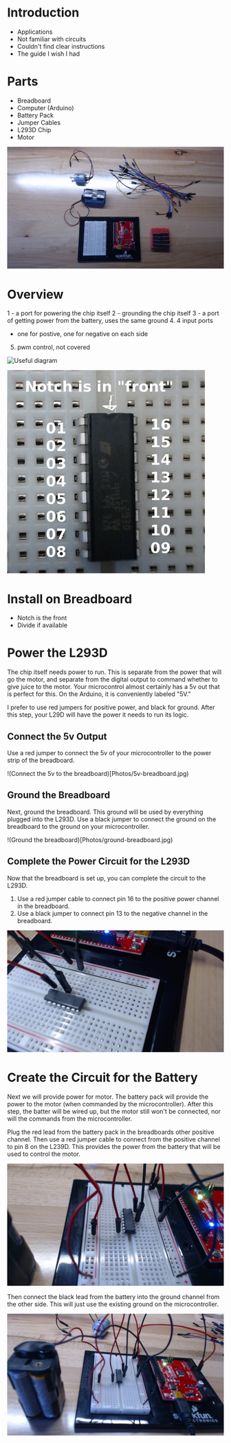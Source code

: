 # Introduction
 * Applications
 * Not familiar with circuits
 * Couldn't find clear instructions
 * The guide I wish I had

# Parts
 * Breadboard
 * Computer (Arduino)
 * Battery Pack
 * Jumper Cables
 * L293D Chip
 * Motor

![all items](Photos/parts.jpg)

# Overview
1 - a port for powering the chip itself
2 - grounding the chip itself
3 - a port of getting power from the battery, uses the same ground
4. 4 input ports
 - one for postive, one for negative on each side
5. pwm control, not covered


![Useful diagram](https://i2.wp.com/robotin.net/wp-content/uploads/2011/07/L293D-pin-out.gif)

![The notch is the "front"](Photos/orientation.jpg)

# Install on Breadboard
 * Notch is the front
 * Divide if available


# Power the L293D
The chip itself needs power to run. This is separate from the power that will go the motor, and separate from the digital output to command whether to give juice to the motor. Your microcontrol almost certainly has a 5v out that is perfect for this. On the Arduino, it is conveniently labeled "5V."

I prefer to use red jumpers for positive power, and black for ground. After this step, your L29D will have the power it needs to run its logic.

## Connect the 5v Output
Use a red jumper to connect the 5v of your microcontroller to the power strip of the breadboard. 

!(Connect the 5v to the breadboard)[Photos/5v-breadboard.jpg)

## Ground the Breadboard
Next, ground the breadboard. This ground will be used by everything plugged into the L293D. Use a black jumper to connect the ground on the breadboard to the ground on your microcontroller.

!(Ground the breadboard)[Photos/ground-breadboard.jpg)

## Complete the Power Circuit for the L293D
Now that the breadboard is set up, you can complete the circuit to the L293D.
1. Use a red jumper cable to connect pin 16 to the positive power channel in the breadboard.
2. Use a black jumper to connect pin 13 to the negative channel in the breadboard.


![Complete the circuit for the L239D](Photos/5v-circuit.jpg)

# Create the Circuit for the Battery
Next we will provide power for motor. The battery pack will provide the power to the motor (when commanded by the microcontroller). After this step, the batter will be wired up, but the motor still won't be connected, nor will the commands from the microcontroller.

Plug the red lead from the battery pack in the breadboards other positive channel. Then use a red jumper cable to connect from the positive channel to pin 8 on the L239D. This provides the power from the battery that will be used to control the motor.

![Connect the positive lead from the battery to pin 8](Photos/battery-in.jpg)

Then connect the black lead from the battery into the ground channel from the other side. This will just use the existing ground on the microcontroller.

![Connect the ground lead from the battery to the ground channel](Photos/battery-circuit.jpg)



